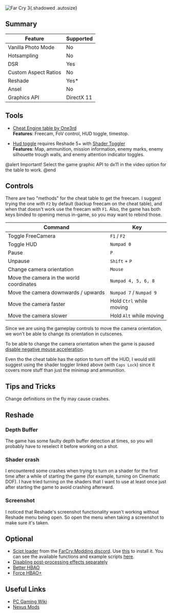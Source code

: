 ![Far Cry 3](Images\farcry3.png "Shot by originalnicodr"){.shadowed .autosize}

## Summary

Feature | Supported
--|--
Vanilla Photo Mode | No
Hotsampling | No
DSR | Yes
Custom Aspect Ratios | No
Reshade | Yes*
Ansel | No
Graphics API | DirectX 11

## Tools

* [Cheat Engine table by One3rd](..\CheatTables\FarCry3_Screenshooting.CT)  
**Features**: Freecam, FoV control, HUD toggle, timestop.

* [Hud toggle](../ShaderTogglers/far_cry_3.ini) requires Reshade 5+ with [Shader Toggler](https://framedsc.com/ReshadeGuides/Addons/shader_toggler_repository.htm)  
**Features**: Map, ammunition, mission information, enemy marks, enemy silhouette trough walls, and enemy attention indicator toggles.

@alert Important!
Select the game graphic API to dx11 in the video option for the table to work.
@end

## Controls

There are two "methods" for the cheat table to get the freecam. I suggest trying the one with `F2` by default (backup freecam on the cheat table), and when that doesn't work use the freecam with `F1`. Also, the game has both keys binded to opening menus in-game, so you may want to rebind those.

Command | Key
--|--
Toggle FreeCamera | `F1` / `F2`
Toggle HUD | `Numpad 0`
Pause | `P` | 
Unpause | `Shift` + `P`
Change camera orientation | `Mouse`
Move the camera in the world coordinates | `Numpad 4, 5, 6, 8` 
Move the camera downwards / upwards | `Numpad 7` / `Numpad 9`
Move the camera faster | Hold `Ctrl` while moving
Move the camera slower | Hold `Alt` while moving

Since we are using the gameplay controls to move the camera orientation, we won't be able to change its orientation in cutscenes.

To be able to change the camera orientation when the game is paused [disable negative mouse acceleration](https://www.pcgamingwiki.com/wiki/Far_Cry_3#Negative_mouse_acceleration).

Even tho the cheat table has the option to turn off the HUD, I would still suggest using the shader toggler linked above (with `Caps Lock`) since it covers more stuff than just the minimap and ammunition.

## Tips and Tricks
Change definitions on the fly may cause crashes.

## Reshade
### Depth Buffer
The game has some faulty depth buffer detection at times, so you will probably have to reselect it before working on a shot.

### Shader crash
I encountered some crashes when trying to turn on a shader for the first time after a while of starting the game (for example, turning on Cinematic DOF). I have tried turning on the shaders that I want to use at least once just after starting the game to avoid crashing afterward.

### Screenshot
I noticed that Reshade's screenshot functionality wasn't working without Reshade menu being open. So open the menu when taking a screenshot to make sure it's taken.

## Optional
* [Scipt loader](https://discord.com/channels/846424998888734731/846426659250765894/939880964451090482) from the [FarCry:Modding discord](https://discord.com/invite/B42Bqz5RQn). Use [this](https://downloads.fcmodding.com/fc3/mod-installer/) to install it. You can see the available functions and example scripts [here](https://www.unknowncheats.me/forum/far-cry/237567-cry-3-script-loader-norway-_-1999-pc.html).
* [Disabling post-processing effects separately](https://www.pcgamingwiki.com/wiki/Far_Cry_3#Disabling_post-processing_effects_separately)
* [Better HBAO](https://www.nexusmods.com/farcry3/mods/219)
* [Force HBAO+](https://www.pcgamingwiki.com/wiki/Far_Cry_3#Ambient_occlusion)

## Useful Links
* [PC Gaming Wiki](https://www.pcgamingwiki.com/wiki/Far_Cry_3)
* [Nexus Mods](https://www.nexusmods.com/farcry3) 
